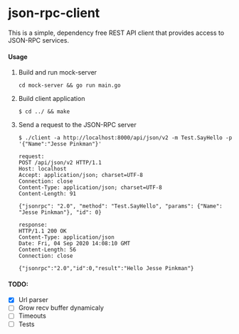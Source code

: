 # json-rpc-client

This is a simple, dependency free REST API client that provides access to JSON-RPC services.

#### Usage

1. Build and run mock-server
    ```
    cd mock-server && go run main.go
    ```

2. Build client application
    ```
    $ cd ../ && make
    ```

3. Send a request to the JSON-RPC server
    ```
    $ ./client -a http://localhost:8000/api/json/v2 -m Test.SayHello -p '{"Name":"Jesse Pinkman"}'
	
	request:
	POST /api/json/v2 HTTP/1.1
	Host: localhost
	Accept: application/json; charset=UTF-8
	Connection: close
	Content-Type: application/json; charset=UTF-8
	Content-Length: 91

	{"jsonrpc": "2.0", "method": "Test.SayHello", "params": {"Name": "Jesse Pinkman"}, "id": 0}

	response:
	HTTP/1.1 200 OK
	Content-Type: application/json
	Date: Fri, 04 Sep 2020 14:08:10 GMT
	Content-Length: 56
	Connection: close

	{"jsonrpc":"2.0","id":0,"result":"Hello Jesse Pinkman"}

    ```

#### TODO:
- [x] Url parser
- [ ] Grow recv buffer dynamicaly
- [ ] Timeouts
- [ ] Tests